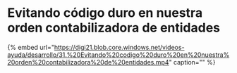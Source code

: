 # Evitando código duro en nuestra orden contabilizadora de entidades

{% embed url="https://digi21.blob.core.windows.net/videos-ayuda/desarrollo/31.%20Evitando%20codigo%20duro%20en%20nuestra%20orden%20contabilizadora%20de%20entidades.mp4" caption="" %}

